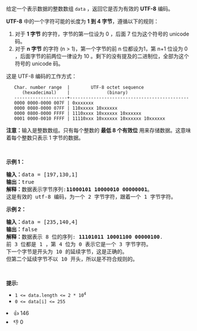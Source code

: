 <p>给定一个表示数据的整数数组&nbsp;<code>data</code>&nbsp;，返回它是否为有效的 <strong>UTF-8</strong> 编码。</p>

<p><strong>UTF-8</strong> 中的一个字符可能的长度为 <strong>1 到 4 字节</strong>，遵循以下的规则：</p>

<ol>
	<li>对于 <strong>1 字节</strong>&nbsp;的字符，字节的第一位设为 0 ，后面 7 位为这个符号的 unicode 码。</li>
	<li>对于 <strong>n 字节</strong>&nbsp;的字符 (n &gt; 1)，第一个字节的前 n 位都设为1，第 n+1 位设为 0 ，后面字节的前两位一律设为 10 。剩下的没有提及的二进制位，全部为这个符号的 unicode 码。</li>
</ol>

<p>这是 UTF-8 编码的工作方式：</p>

<pre>
<code>   Char. number range  |        UTF-8 octet sequence
      (hexadecimal)    |              (binary)
   --------------------+---------------------------------------------
   0000 0000-0000 007F | 0xxxxxxx
   0000 0080-0000 07FF | 110xxxxx 10xxxxxx
   0000 0800-0000 FFFF | 1110xxxx 10xxxxxx 10xxxxxx
   0001 0000-0010 FFFF | 11110xxx 10xxxxxx 10xxxxxx 10xxxxxx
</code></pre>

<p><strong>注意：</strong>输入是整数数组。只有每个整数的 <strong>最低 8 个有效位</strong> 用来存储数据。这意味着每个整数只表示 1 字节的数据。</p>

<p>&nbsp;</p>

<p><strong>示例 1：</strong></p>

<pre>
<strong>输入：</strong>data = [197,130,1]
<strong>输出：</strong>true
<strong>解释：</strong>数据表示字节序列:<strong>11000101 10000010 00000001</strong>。
这是有效的 utf-8 编码，为一个 2 字节字符，跟着一个 1 字节字符。
</pre>

<p><strong>示例 2：</strong></p>

<pre>
<strong>输入：</strong>data = [235,140,4]
<strong>输出：</strong>false
<strong>解释：</strong>数据表示 8 位的序列: <strong>11101011 10001100 00000100</strong>.
前 3 位都是 1 ，第 4 位为 0 表示它是一个 3 字节字符。
下一个字节是开头为 10 的延续字节，这是正确的。
但第二个延续字节不以 10 开头，所以是不符合规则的。
</pre>

<p>&nbsp;</p>

<p><strong>提示:</strong></p>

<ul>
	<li><code>1 &lt;= data.length &lt;= 2 * 10<sup>4</sup></code></li>
	<li><code>0 &lt;= data[i] &lt;= 255</code></li>
</ul>
<div><li>👍 146</li><li>👎 0</li></div>